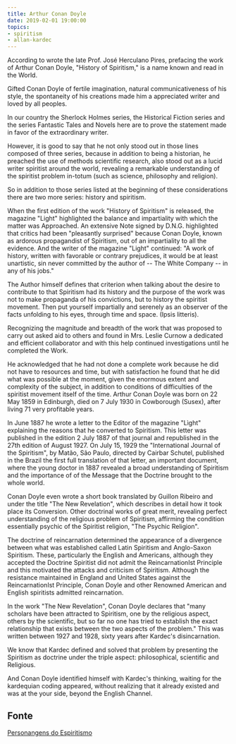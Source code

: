 ```yaml
---
title: Arthur Conan Doyle
date: 2019-02-01 19:00:00
topics: 
- spiritism
- allan-kardec
---
```


According to wrote the late Prof. José Herculano Pires, prefacing the work of
Arthur Conan Doyle, "History of Spiritism," is a name known and read in the
World.

Gifted Conan Doyle of fertile imagination, natural communicativeness of his
style, the spontaneity of his creations made him a appreciated writer and loved
by all peoples.

In our country the Sherlock Holmes series, the Historical Fiction series and the
series Fantastic Tales and Novels here are to prove the statement made in favor
of the extraordinary writer.

However, it is good to say that he not only stood out in those lines composed of
three series, because in addition to being a historian, he preached the use of
methods scientific research, also stood out as a lucid writer spiritist around
the world, revealing a remarkable understanding of the spiritist problem
in-totum (such as science, philosophy and religion).

So in addition to those series listed at the beginning of these considerations
there are two more series: history and spiritism.

When the first edition of the work "History of Spiritism" is released, the
magazine "Light" highlighted the balance and impartiality with which the matter
was Approached. An extensive Note signed by D.N.G. highlighted that critics had
been "pleasantly surprised" because Conan Doyle, known as ardorous propagandist
of Spiritism, out of an impartiality to all the evidence.  And the writer of the
magazine "Light" continued: "A work of history, written with favorable or
contrary prejudices, it would be at least unartistic, sin never committed by the
author of -- The White Company -- in any of his jobs."

The Author himself defines that criterion when talking about the desire to
contribute to that Spiritism had its history and the purpose of the work was not
to make propaganda of his convictions, but to history the spiritist movement.
Then put yourself impartially and serenely as an observer of the facts unfolding
to his eyes, through time and space. (Ipsis litteris).

Recognizing the magnitude and breadth of the work that was proposed to carry out
asked aid to others and found in Mrs. Leslie Curnow a dedicated and efficient
collaborator and with this help continued investigations until he completed the
Work.

He acknowledged that he had not done a complete work because he did not have to
resources and time, but with satisfaction he found that he did what was possible
at the moment, given the enormous extent and complexity of the subject, in
addition to conditions of difficulties of the spiritist movement itself of the
time. Arthur Conan Doyle was born on 22 May 1859 in Edinburgh, died on 7 July
1930 in Cowborough (Susex), after living 71 very profitable years.

In June 1887 he wrote a letter to the Editor of the magazine "Lìght" explaining
the reasons that he converted to Spiritism. This letter was published in the
edition 2 July 1887 of that journal and republished in the 27th edition of
August 1927. On July 15, 1929 the "International Journal of the Spiritism", by
Matão, São Paulo, directed by Cairbar Schutel, published in the Brazil the first
full translation of that letter, an important document, where the young doctor
in 1887 revealed a broad understanding of Spiritism and the importance of of the
Message that the Doctrine brought to the whole world.

Conan Doyle even wrote a short book translated by Guillon Ribeiro and under the
title "The New Revelation", which describes in detail how it took place its
Conversion. Other doctrinal works of great merit, revealing perfect
understanding of the religious problem of Spiritism, affirming the condition
essentially psychic of the Spiritist religion, "The Psychic Religion".

The doctrine of reincarnation determined the appearance of a divergence between
what was established called Latin Spiritism and Anglo-Saxon Spiritism.  These,
particularly the English and Americans, although they accepted the Doctrine
Spiritist did not admit the ReincarnationIst Principle and this motivated the
attacks and criticism of Spiritism. Although the resistance maintained in
England and United States against the ReincarnationIst Principle, Conan Doyle
and other Renowned American and English spiritists admitted reincarnation.

In the work "The New Revelation", Conan Doyle declares that "many scholars have
been attracted to Spiritism, one by the religious aspect, others by the
scientific, but so far no one has tried to establish the exact relationship that
exists between the two aspects of the problem." This was written between 1927
and 1928, sixty years after Kardec's disincarnation.

We know that Kardec defined and solved that problem by presenting the Spiritism
as doctrine under the triple aspect: philosophical, scientific and Religious.

And Conan Doyle identified himself with Kardec's thinking, waiting for the
kardequian coding appeared, without realizing that it already existed and was at
the your side, beyond the English Channel.


## Fonte
[Personangens do Espiritismo](http://espiritaespiritismoberg.blogspot.com/2014/08/arthur-conan-doyle.html)

